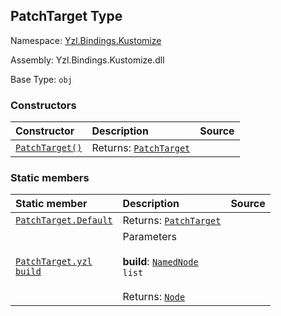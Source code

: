 ## PatchTarget Type

Namespace: [Yzl.Bindings.Kustomize](http://localhost:8089/reference/yzl-bindings-kustomize)

Assembly: Yzl.Bindings.Kustomize.dll

Base Type: <code>obj</code>



### Constructors

Constructor | Description | Source
:--- | :--- | :---:
[<code><span>PatchTarget<span>()</span></span></code>](#(+.ctor+)) | Returns: <code><a href="http://localhost:8089/reference/yzl-bindings-kustomize-patchtarget">PatchTarget</a></code><br /> | &#32;


### Static members

Static member | Description | Source
:--- | :--- | :---:
[<code><span>PatchTarget.Default</span></code>](#Default) | Returns: <code><a href="http://localhost:8089/reference/yzl-bindings-kustomize-patchtarget">PatchTarget</a></code><br /> | &#32;
[<code><span>PatchTarget.yzl&#32;<span>build</span></span></code>](#yzl) | Parameters<br /><br />**build**: <code><span><a href="http://localhost:8089/reference/yzl-core-yzl-namednode">NamedNode</a>&#32;list</span></code><br /><br />Returns: <code><a href="http://localhost:8089/reference/yzl-core-yzl-node">Node</a></code><br /> | &#32;



